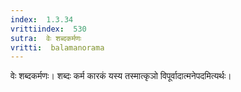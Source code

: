 ```yaml
---
index:  1.3.34
vrittiindex:  530
sutra:  वेः शब्दकर्मणः
vritti:  balamanorama 
---
```


वेः शब्दकर्मणः। शब्दः कर्म कारकं यस्य तस्मात्कृञो विपूर्वादात्मनेपदमित्यर्थः।

